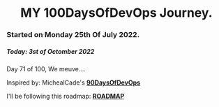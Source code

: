 <h1 align=center>
  MY 100DaysOfDevOps Journey.
</h1>

### Started on Monday 25th Of July 2022.
##### Today: 3st of Octomber 2022

Day 71 of 100, We meuve....

Inspired by: MichealCade's [**90DaysOfDevOps**](https://github.com/MichaelCade/90DaysOfDevOps)

I'll be following this roadmap: [**ROADMAP**](https://devopslearning.medium.com/100-days-of-devops-day-100-thanks-everyone-and-happy-learning-f014f0aad490)

